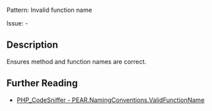 Pattern: Invalid function name

Issue: -

## Description

Ensures method and function names are correct.

## Further Reading

* [PHP_CodeSniffer - PEAR.NamingConventions.ValidFunctionName](https://github.com/squizlabs/PHP_CodeSniffer/blob/master/src/Standards/PEAR/Sniffs/NamingConventions/ValidFunctionNameSniff.php)